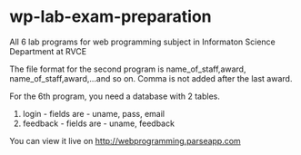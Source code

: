 wp-lab-exam-preparation
=======================

All 6 lab programs for web programming subject in Informaton Science Department at RVCE

The file format for the second program is 
name_of_staff,award,
name_of_staff,award,...and so on. Comma is not added after the last award.

For the 6th program, you need a database with 2 tables.
1. login - fields are - uname, pass, email
2. feedback - fields are - uname, feedback

You can view it live on http://webprogramming.parseapp.com
